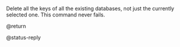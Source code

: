 

Delete all the keys of all the existing databases, not just the currently selected one. This command never fails.

@return

@status-reply
